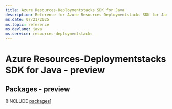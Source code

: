 ```yaml
---
title: Azure Resources-Deploymentstacks SDK for Java
description: Reference for Azure Resources-Deploymentstacks SDK for Java
ms.date: 07/21/2025
ms.topic: reference
ms.devlang: java
ms.service: resources-deploymentstacks
---
```

# Azure Resources-Deploymentstacks SDK for Java - preview
## Packages - preview
[!INCLUDE [packages](resources-deploymentstacks-index.md)]